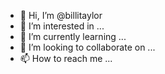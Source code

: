 - 👋 Hi, I’m @billitaylor
- 👀 I’m interested in ...
- 🌱 I’m currently learning ...
- 💞️ I’m looking to collaborate on ...
- 📫 How to reach me ...

<!---
billitaylor/billitaylor is a ✨ special ✨ repository because its `README.md` (this file) appears on your GitHub profile.
You can click the Preview link to take a look at your changes.
--->
